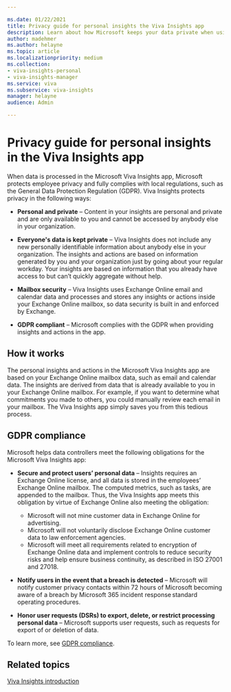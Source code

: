 ```yaml
---

ms.date: 01/22/2021
title: Privacy guide for personal insights the Viva Insights app
description: Learn about how Microsoft keeps your data private when using personal insights in the Microsoft Viva Insights app
author: madehmer
ms.author: helayne
ms.topic: article
ms.localizationpriority: medium 
ms.collection: 
- viva-insights-personal
- viva-insights-manager
ms.service: viva
ms.subservice: viva-insights
manager: helayne
audience: Admin

---
```


# Privacy guide for personal insights in the Viva Insights app

When data is processed in the Microsoft Viva Insights app, Microsoft protects employee privacy and fully complies with local regulations, such as the General Data Protection Regulation (GDPR). Viva Insights protects privacy in the following ways:

* **Personal and private** – Content in your insights are personal and private and are only available to you and cannot be accessed by anybody else in your organization.

* **Everyone's data is kept private** – Viva Insights does not include any new personally identifiable information about anybody else in your organization. The insights and actions are based on information generated by you and your organization just by going about your regular workday. Your insights are based on information that you already have access to but can’t quickly aggregate without help.

* **Mailbox security** – Viva Insights uses Exchange Online email and calendar data and processes and stores any insights or actions inside your Exchange Online mailbox, so data security is built in and enforced by Exchange.

* **GDPR compliant** – Microsoft complies with the GDPR when providing insights and actions in the app.

## How it works

The personal insights and actions in the Microsoft Viva Insights app are based on your Exchange Online mailbox data, such as email and calendar data. The insights are derived from data that is already available to you in your Exchange Online mailbox. For example, if you want to determine what commitments you made to others, you could manually review each email in your mailbox. The Viva Insights app simply saves you from this tedious process.

## GDPR compliance

Microsoft helps data controllers meet the following obligations for the Microsoft Viva Insights app:

* **Secure and protect users’ personal data** &ndash; Insights requires an Exchange Online license, and all data is stored in the employees’ Exchange Online mailbox. The computed metrics, such as tasks, are appended to the mailbox. Thus, the Viva Insights app meets this obligation by virtue of Exchange Online also meeting the obligation:

  * Microsoft will not mine customer data in Exchange Online for advertising.
  * Microsoft will not voluntarily disclose Exchange Online customer data to law enforcement agencies.
  * Microsoft will meet all requirements related to encryption of Exchange Online data and implement controls to reduce security risks and help ensure business continuity, as described in ISO 27001 and 27018.

* **Notify users in the event that a breach is detected** &ndash; Microsoft will notify customer privacy contacts within 72 hours of Microsoft becoming aware of a breach by Microsoft 365 incident response standard operating procedures.
* **Honor user requests (DSRs) to export, delete, or restrict processing personal data** &ndash; Microsoft supports user requests, such as requests for export of or deletion of data.

To learn more, see [GDPR compliance](https://www.microsoft.com/trustCenter/privacy/gdpr).

## Related topics

[Viva Insights introduction](introduction.md)

